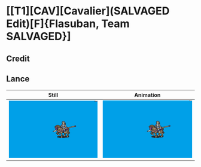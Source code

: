 # [\[T1\]\[CAV\]\[Cavalier\]\(SALVAGED Edit\)\[F\]{Flasuban, Team SALVAGED}]

## Credit


	
## Lance

| Still | Animation |
| :---: | :-------: |
| ![Lance still](./Lance_000.png) | ![Lance animation](./Lance.gif) |
